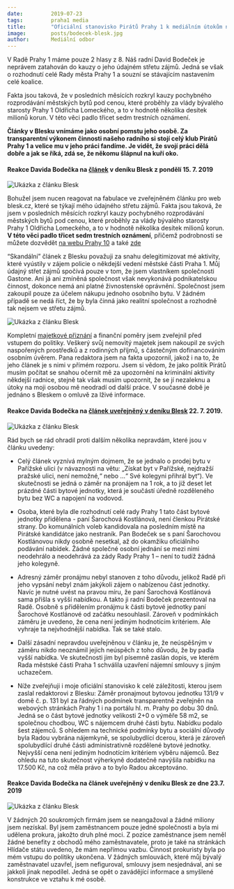 ```yaml
---
date:         2019-07-23
tags:         praha1 media
title:        "Oficiální stanovisko Pirátů Prahy 1 k mediálním útokům na pirátského radního pro majetek Davida Bodečka: "
image: 	      posts/bodecek-blesk.jpg
author:       Mediální odbor
---
```


V Radě Prahy 1 máme pouze 2 hlasy z 8. Náš radní David Bodeček je neprávem zatahován do kauzy o jeho údajném střetu zájmů. Jedná se však o rozhodnutí celé Rady města Prahy 1 a souzní se stávajícím nastavením celé koalice.

Fakta jsou taková, že v posledních měsících rozkryl kauzy pochybného rozprodávání městských bytů pod cenou, které proběhly za vlády bývalého starosty Prahy 1 Oldřicha Lomeckého, a to v hodnotě několika desítek milionů korun. V této věci padlo třicet sedm trestních oznámení.

**Články v Blesku vnímáme jako osobní pomstu jeho osobě. Za transparentní výkonem činnosti našeho radního si stojí celý klub Pirátů Prahy 1 a velice mu v jeho práci fandíme. Je vidět, že svojí práci dělá dobře a jak se říká, zdá se, že někomu šlápnul na kuří oko.**


#### Reakce Davida Bodečka na [článek](https://www.blesk.cz/clanek/regiony-praha-praha-zpravy/612818/piratsky-radni-prahy-1-bodecek-sedi-na-dvou-zidlich-sefuje-bytaku-i-realitni-kancelari-politolog-jednoznacny-stret-zajmu.html) v deníku Blesk z pondělí 15. 7. 2019

![Ukázka z článku Blesk](/assets/img/posts/bodecek-blesk1.jpg)

Bohužel jsem nucen reagovat na fabulace ve zveřejněném článku pro web blesk.cz, které se týkají mého údajného střetu zájmů.
Fakta jsou taková, že jsem v posledních měsících rozkryl kauzy pochybného rozprodávání městských bytů pod cenou, které proběhly za vlády bývalého starosty Prahy 1 Oldřicha Lomeckého, a to v hodnotě několika desítek milionů korun. 
**V této věci padlo třicet sedm trestních oznámení**, přičemž podrobnosti se můžete dozvědět [na webu Prahy 10](https://www.praha1.cz/policie-obvinila-byvale-vedeni-prahy-1-kvuli-rozprodavani-bytu-pod-cenou/) a také [zde](https://www.seznamzpravy.cz/clanek/tykacovi-usetrili-pri-koupi-bytu-pres-osm-milionu-starosta-prahy-1-obesel-zastupitele-74508)

“Skandální” článek z Blesku považuji za snahu delegitimizovat mé aktivity, které vyústily v zájem policie o někdejší vedení městské části Praha 1. Můj údajný střet zájmů spočívá pouze v tom, že jsem vlastníkem společnosti Gastone. Ani já ani zmíněná společnost však nevykonává podnikatelskou činnost, dokonce nemá ani platné živnostenské oprávnění. Společnost jsem zakoupil pouze za účelem nákupu jednoho osobního bytu. V žádném případě se nedá říct, že by byla činná jako realitní společnost a rozhodně tak nejsem ve střetu zájmů.

![Ukázka z článku Blesk](/assets/img/posts/bodecek-blesk2.jpg)

Kompletní [majetkové přiznání](/assets/pdf/Bodecek_David_Pirati_Cestne_prohlaseni_kandidata_29_4_2018.pdf) a finanční poměry jsem zveřejnil před vstupem do politiky. Veškerý svůj nemovitý majetek jsem nakoupil ze svých naspořených prostředků a z rodinných příjmů, s částečným dofinancováním osobním úvěrem.
Pana redaktora jsem na fakta upozornil, jakož i na to, že jeho článek je s nimi v přímém rozporu. Jsem si vědom, že jako politik Pirátů musím počítat se snahou očernit mě za upozornění na kriminální aktivity někdejší radnice, stejně tak však musím upozornit, že se jí nezaleknu a útoky na moji osobou mě neodradí od další práce.
V současné době je jednáno s Bleskem o omluvě za lživé informace.

#### Reakce Davida Bodečka na [článek uveřejněný v deníku Blesk](https://www.blesk.cz/clanek/regiony-praha-praha-zpravy/613497/sachy-s-bytem-v-parizske-stacil-dopis-radnimu-a-jeho-kolegyne-vyhrala-prohranou-obalkovou-soutez.html) 22. 7. 2019.

![Ukázka z článku Blesk](/assets/img/posts/bodecek-blesk3.jpg)

Rád bych se rád ohradil proti dalším několika nepravdám, které jsou v článku uvedeny:

- Celý článek vyznívá mylným dojmem, že se jednalo o prodej bytu v Pařížské ulici (v návaznosti na větu: „Získat byt v Pařížské, nejdražší pražské ulici, není nemožné,“ nebo …“ Své kolegyni přihrál byt“). Ve skutečnosti se jedná o záměr na pronájem na 1 rok, a to již deset let prázdné části bytové jednotky, která je součástí úředně rozděleného bytu bez WC a napojení na vodovod.

- Osoba, které byla dle rozhodnutí celé rady Prahy 1 tato část bytové jednotky přidělena - paní Šarochová Kostlánová, není členkou Pirátské strany. Do komunálních voleb kandidovala na posledním místě na Pirátské kandidátce jako nestraník. Pan Bodeček se s paní Šarochovou Kostlánovou nikdy osobně nesetkal, až do okamžiku oficiálního podávání nabídek. Žádné společné osobní jednání se mezi nimi neodehrálo a neodehrává za zády Rady Prahy 1 – není to tudíž žádná jeho kolegyně.

- Adresný záměr pronájmu nebyl stanoven z toho důvodu, jelikož Radě při jeho vypsání nebyl znám jakýkoli zájem o nabízenou část jednotky. Navíc je nutné uvést na pravou míru, že paní Šarochová Kostlánová sama přišla s vyšší nabídkou. A takto ji radní Bodeček prezentoval na Radě. Osobně s přidělením pronájmu k části bytové jednotky paní Šarochové Kostlánové od začátku nesouhlasil. Zároveň v podmínkách záměru je uvedeno, že cena není jediným hodnotícím kritériem. Ale vyhraje ta nejvhodnější nabídka. Tak se také stalo.
- Další zásadní nepravdou uveřejněnou v článku je, že neúspěšným v záměru nikdo neoznámil jejich neúspěch z toho důvodu, že by padla vyšší nabídka. Ve skutečnosti jim byl písemně zaslán dopis, ve kterém Rada městské části Praha 1 schválila uzavření nájemní smlouvy s jiným uchazečem.
- Níže zveřejňuji i moje oficiální stanovisko k celé záležitosti, kterou jsem zaslal redaktorovi z Blesku:
Záměr pronajmout bytovou jednotku 131/9 v domě č. p. 131 byl za řádných podmínek transparentně zveřejněn na webových stránkách Prahy 1 i na portálu hl. m. Prahy po dobu 30 dnů. Jedná se o část bytové jednotky velikosti 2+0 o výměře 58 m2, se společnou chodbou, WC s nájemcem druhé části bytu. Nabídku podalo šest zájemců. S ohledem na technické podmínky bytu a sociální důvody byla Radou vybrána nájemkyně, se spolubydlící dcerou, která je zároveň spolubydlící druhé části administrativně rozdělené bytové jednotky.  Nejvyšší cena není jediným hodnotícím kritériem výběru nájemců. Bez ohledu na tuto skutečnost výherkyně dodatečně navýšila nabídku na 17.500 Kč, na což měla právo a to bylo Radou akceptováno.

#### Reakce Davida Bodečka na článek uveřejněný v deníku Blesk ze dne 23.7. 2019
![Ukázka z článku Blesk](/assets/img/posts/bodecek-blesk4.jpg)

V žádných 20 soukromých firmám jsem se neangažoval a žádné miliony jsem nezískal. Byl jsem zaměstnancem pouze jedné společnosti a byla mi udělena prokura, jakožto druh plné moci. Z pozice zaměstnance jsem neměl žádné benefity z obchodů mého zaměstnavatele, proto je také na stránkách Hlídače státu uvedeno, že mám nepřímou vazbu. Činnost prokuristy byla po mém vstupu do politiky ukončena. V žádných smlouvách, které můj bývalý zaměstnavatel uzavřel, jsem nefiguroval, smlouvy jsem nesjednával, ani se jakkoli jinak nepodílel. Jedná se opět o zavádějící informace a smyšlené konstrukce ve vztahu k mé osobě.

